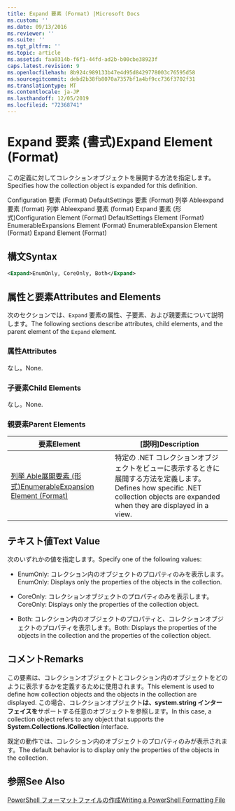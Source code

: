 ```yaml
---
title: Expand 要素 (Format) |Microsoft Docs
ms.custom: ''
ms.date: 09/13/2016
ms.reviewer: ''
ms.suite: ''
ms.tgt_pltfrm: ''
ms.topic: article
ms.assetid: faa0314b-f6f1-44fd-ad2b-b00cbe38923f
caps.latest.revision: 9
ms.openlocfilehash: 8b924c989133b47e4d95d8429778003c76595d58
ms.sourcegitcommit: debd2b38fb8070a7357bf1a4bf9cc736f3702f31
ms.translationtype: MT
ms.contentlocale: ja-JP
ms.lasthandoff: 12/05/2019
ms.locfileid: "72368741"
---
```

# <a name="expand-element-format"></a><span data-ttu-id="bd8ce-102">Expand 要素 (書式)</span><span class="sxs-lookup"><span data-stu-id="bd8ce-102">Expand Element (Format)</span></span>

<span data-ttu-id="bd8ce-103">この定義に対してコレクションオブジェクトを展開する方法を指定します。</span><span class="sxs-lookup"><span data-stu-id="bd8ce-103">Specifies how the collection object is expanded for this definition.</span></span>

<span data-ttu-id="bd8ce-104">Configuration 要素 (Format) DefaultSettings 要素 (Format) 列挙 Ableexpand 要素 (format) 列挙 Ableexpand 要素 (format) Expand 要素 (形式)</span><span class="sxs-lookup"><span data-stu-id="bd8ce-104">Configuration Element (Format) DefaultSettings Element (Format) EnumerableExpansions Element (Format) EnumerableExpansion Element (Format) Expand Element (Format)</span></span>

## <a name="syntax"></a><span data-ttu-id="bd8ce-105">構文</span><span class="sxs-lookup"><span data-stu-id="bd8ce-105">Syntax</span></span>

```xml
<Expand>EnumOnly, CoreOnly, Both</Expand>
```

## <a name="attributes-and-elements"></a><span data-ttu-id="bd8ce-106">属性と要素</span><span class="sxs-lookup"><span data-stu-id="bd8ce-106">Attributes and Elements</span></span>

<span data-ttu-id="bd8ce-107">次のセクションでは、`Expand` 要素の属性、子要素、および親要素について説明します。</span><span class="sxs-lookup"><span data-stu-id="bd8ce-107">The following sections describe attributes, child elements, and the parent element of the `Expand` element.</span></span>

### <a name="attributes"></a><span data-ttu-id="bd8ce-108">属性</span><span class="sxs-lookup"><span data-stu-id="bd8ce-108">Attributes</span></span>

<span data-ttu-id="bd8ce-109">なし。</span><span class="sxs-lookup"><span data-stu-id="bd8ce-109">None.</span></span>

### <a name="child-elements"></a><span data-ttu-id="bd8ce-110">子要素</span><span class="sxs-lookup"><span data-stu-id="bd8ce-110">Child Elements</span></span>

<span data-ttu-id="bd8ce-111">なし。</span><span class="sxs-lookup"><span data-stu-id="bd8ce-111">None.</span></span>

### <a name="parent-elements"></a><span data-ttu-id="bd8ce-112">親要素</span><span class="sxs-lookup"><span data-stu-id="bd8ce-112">Parent Elements</span></span>

|<span data-ttu-id="bd8ce-113">要素</span><span class="sxs-lookup"><span data-stu-id="bd8ce-113">Element</span></span>|<span data-ttu-id="bd8ce-114">[説明]</span><span class="sxs-lookup"><span data-stu-id="bd8ce-114">Description</span></span>|
|-------------|-----------------|
|[<span data-ttu-id="bd8ce-115">列挙 Able展開要素 (形式)</span><span class="sxs-lookup"><span data-stu-id="bd8ce-115">EnumerableExpansion Element (Format)</span></span>](./enumerableexpansion-element-format.md)|<span data-ttu-id="bd8ce-116">特定の .NET コレクションオブジェクトをビューに表示するときに展開する方法を定義します。</span><span class="sxs-lookup"><span data-stu-id="bd8ce-116">Defines how specific .NET collection objects are expanded when they are displayed in a view.</span></span>|

## <a name="text-value"></a><span data-ttu-id="bd8ce-117">テキスト値</span><span class="sxs-lookup"><span data-stu-id="bd8ce-117">Text Value</span></span>

<span data-ttu-id="bd8ce-118">次のいずれかの値を指定します。</span><span class="sxs-lookup"><span data-stu-id="bd8ce-118">Specify one of the following values:</span></span>

- <span data-ttu-id="bd8ce-119">EnumOnly: コレクション内のオブジェクトのプロパティのみを表示します。</span><span class="sxs-lookup"><span data-stu-id="bd8ce-119">EnumOnly: Displays only the properties of the objects in the collection.</span></span>

- <span data-ttu-id="bd8ce-120">CoreOnly: コレクションオブジェクトのプロパティのみを表示します。</span><span class="sxs-lookup"><span data-stu-id="bd8ce-120">CoreOnly: Displays only the properties of the collection object.</span></span>

- <span data-ttu-id="bd8ce-121">Both: コレクション内のオブジェクトのプロパティと、コレクションオブジェクトのプロパティを表示します。</span><span class="sxs-lookup"><span data-stu-id="bd8ce-121">Both: Displays the properties of the objects in the collection and the properties of the collection object.</span></span>

## <a name="remarks"></a><span data-ttu-id="bd8ce-122">コメント</span><span class="sxs-lookup"><span data-stu-id="bd8ce-122">Remarks</span></span>

<span data-ttu-id="bd8ce-123">この要素は、コレクションオブジェクトとコレクション内のオブジェクトをどのように表示するかを定義するために使用されます。</span><span class="sxs-lookup"><span data-stu-id="bd8ce-123">This element is used to define how collection objects and the objects in the collection are displayed.</span></span> <span data-ttu-id="bd8ce-124">この場合、コレクションオブジェクト**は、system.string インターフェイスを**サポートする任意のオブジェクトを参照します。</span><span class="sxs-lookup"><span data-stu-id="bd8ce-124">In this case, a collection object refers to any object that supports the  **System.Collections.ICollection** interface.</span></span>

<span data-ttu-id="bd8ce-125">既定の動作では、コレクション内のオブジェクトのプロパティのみが表示されます。</span><span class="sxs-lookup"><span data-stu-id="bd8ce-125">The default behavior is to display only the properties of the objects in the collection.</span></span>

## <a name="see-also"></a><span data-ttu-id="bd8ce-126">参照</span><span class="sxs-lookup"><span data-stu-id="bd8ce-126">See Also</span></span>

[<span data-ttu-id="bd8ce-127">PowerShell フォーマットファイルの作成</span><span class="sxs-lookup"><span data-stu-id="bd8ce-127">Writing a PowerShell Formatting File</span></span>](./writing-a-powershell-formatting-file.md)
